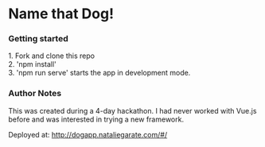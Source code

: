 <h1> Name that Dog! </h1>


<h3>Getting started </h3>
1. Fork and clone this repo <br/>
2. 'npm install' <br/>
3. 'npm run serve' starts the app in development mode.


<h3> Author Notes </h3>
This was created during a 4-day hackathon. I had never worked with Vue.js before and was interested in trying a new framework.


Deployed at: http://dogapp.nataliegarate.com/#/


